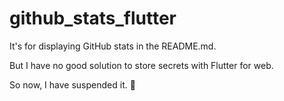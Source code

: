 # github_stats_flutter

It's for displaying GitHub stats in the README.md.

But I have no good solution to store secrets with Flutter for web. 

So now, I have suspended it. 👼
